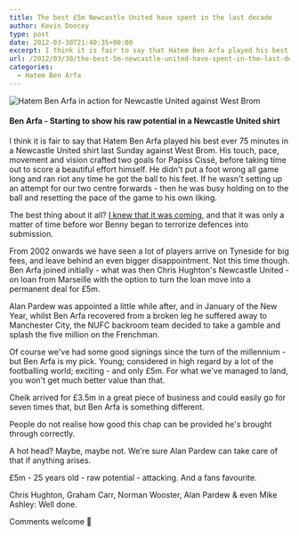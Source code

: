 ```yaml
---
title: The best £5m Newcastle United have spent in the last decade
author: Kevin Doocey
type: post
date: 2012-03-30T21:40:35+00:00
excerpt: I think it is fair to say that Hatem Ben Arfa played his best ever 90 minutes in a Newcastle United shirt last Sunday against West Brom. His touch, pace, movement and vision crafted two..
url: /2012/03/30/the-best-5m-newcastle-united-have-spent-in-the-last-decade/
categories:
  - Hatem Ben Arfa
---
```


![Hatem Ben Arfa in action for Newcastle United against West Brom](https://www.tynetime.com/wp-content/uploads/2012/03/Hatem-Ben-Arfa-West-Brom.jpg "hatem ben arfa")

#### Ben Arfa - Starting to show his raw potential in a Newcastle United shirt

I think it is fair to say that Hatem Ben Arfa played his best ever 75 minutes in a Newcastle United shirt last Sunday against West Brom. His touch, pace, movement and vision crafted two goals for Papiss Cissé, before taking time out to score a beautiful effort himself. He didn't put a foot wrong all game long and ran riot any time he got the ball to his feet. If he wasn't setting up an attempt for our two centre forwards - then he was busy holding on to the ball and resetting the pace of the game to his own liking.

The best thing about it all? [I knew that it was coming][1], and that it was only a matter of time before wor Benny began to terrorize defences into submission.

From 2002 onwards we have seen a lot of players arrive on Tyneside for big fees, and leave behind an even bigger disappointment. Not this time though. Ben Arfa joined initially - what was then Chris Hughton's Newcastle United - on loan from Marseille with the option to turn the loan move into a permanent deal for £5m.

Alan Pardew was appointed a little while after, and in January of the New Year, whilst Ben Arfa recovered from a broken leg he suffered away to Manchester City, the NUFC backroom team decided to take a gamble and splash the five million on the Frenchman.

Of course we've had some good signings since the turn of the millennium - but Ben Arfa is my pick. Young; considered in high regard by a lot of the footballing world; exciting - and only £5m. For what we've managed to land, you won't get much better value than that.

Cheik arrived for £3.5m in a great piece of business and could easily go for seven times that, but Ben Arfa is something different.

People do not realise how good this chap can be provided he's brought through correctly.

A hot head? Maybe, maybe not. We're sure Alan Pardew can take care of that if anything arises.

£5m - 25 years old - raw potential - attacking. And a fans favourite.

Chris Hughton, Graham Carr, Norman Wooster, Alan Pardew & even Mike Ashley: Well done.

Comments welcome 🙂

[1]: https://www.tynetime.com/2012/03/06/hatem-ben-arfa-has-the-potential-to-rip-apart-the-premier-league/ "hatem ben arfa "
